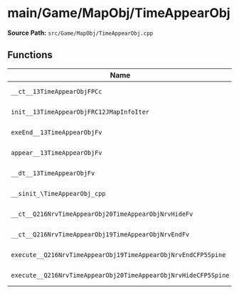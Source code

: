# main/Game/MapObj/TimeAppearObj

**Source Path:** `src/Game/MapObj/TimeAppearObj.cpp`

## Functions

| Name | Address | Match % |
|------|---------|---------|
| `__ct__13TimeAppearObjFPCc` | `0x8024A284` | :white_check_mark: (100.0%) |
| `init__13TimeAppearObjFRC12JMapInfoIter` | `0x8024A2C8` | :white_check_mark: (100.0%) |
| `exeEnd__13TimeAppearObjFv` | `0x8024A364` | :white_check_mark: (100.0%) |
| `appear__13TimeAppearObjFv` | `0x8024A400` | :white_check_mark: (100.0%) |
| `__dt__13TimeAppearObjFv` | `0x8024A448` | :white_check_mark: (100.0%) |
| `__sinit_\TimeAppearObj_cpp` | `0x8024A4A0` | :white_check_mark: (100.0%) |
| `__ct__Q216NrvTimeAppearObj20TimeAppearObjNrvHideFv` | `0x8024A4CC` | :white_check_mark: (100.0%) |
| `__ct__Q216NrvTimeAppearObj19TimeAppearObjNrvEndFv` | `0x8024A4DC` | :white_check_mark: (100.0%) |
| `execute__Q216NrvTimeAppearObj19TimeAppearObjNrvEndCFP5Spine` | `0x8024A4EC` | :white_check_mark: (100.0%) |
| `execute__Q216NrvTimeAppearObj20TimeAppearObjNrvHideCFP5Spine` | `0x8024A4F4` | :white_check_mark: (100.0%) |